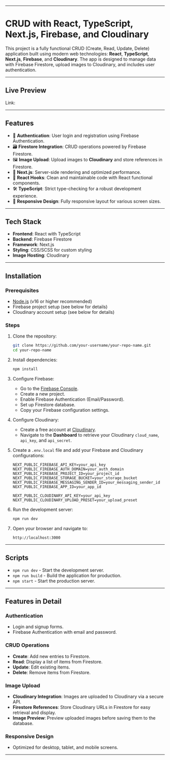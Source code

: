 
---

# CRUD with React, TypeScript, Next.js, Firebase, and Cloudinary

This project is a fully functional CRUD (Create, Read, Update, Delete) application built using modern web technologies: **React**, **TypeScript**, **Next.js**, **Firebase**, and **Cloudinary**. The app is designed to manage data with Firebase Firestore, upload images to Cloudinary, and includes user authentication.

---
## Live Preview

Link:[]() 


---


## Features

- 🔐 **Authentication**: User login and registration using Firebase Authentication.
- 🗃 **Firestore Integration**: CRUD operations powered by Firebase Firestore.
- 🖼 **Image Upload**: Upload images to **Cloudinary** and store references in Firestore.
- 🚀 **Next.js**: Server-side rendering and optimized performance.
- 🔄 **React Hooks**: Clean and maintainable code with React functional components.
- 🛠 **TypeScript**: Strict type-checking for a robust development experience.
- 🌟 **Responsive Design**: Fully responsive layout for various screen sizes.

---

## Tech Stack

- **Frontend**: React with TypeScript
- **Backend**: Firebase Firestore
- **Framework**: Next.js
- **Styling**: CSS/SCSS for custom styling
- **Image Hosting**: Cloudinary

---

## Installation

### Prerequisites

- [Node.js](https://nodejs.org/en/) (v16 or higher recommended)
- Firebase project setup (see below for details)
- Cloudinary account setup (see below for details)

### Steps

1. Clone the repository:
   ```bash
   git clone https://github.com/your-username/your-repo-name.git
   cd your-repo-name
   ```

2. Install dependencies:
   ```bash
   npm install
   ```

3. Configure Firebase:
   - Go to the [Firebase Console](https://console.firebase.google.com/).
   - Create a new project.
   - Enable Firebase Authentication (Email/Password).
   - Set up Firestore database.
   - Copy your Firebase configuration settings.

4. Configure Cloudinary:
   - Create a free account at [Cloudinary](https://cloudinary.com/).
   - Navigate to the **Dashboard** to retrieve your Cloudinary `cloud_name`, `api_key`, and `api_secret`.

5. Create a `.env.local` file and add your Firebase and Cloudinary configurations:
   ```env
   NEXT_PUBLIC_FIREBASE_API_KEY=your_api_key
   NEXT_PUBLIC_FIREBASE_AUTH_DOMAIN=your_auth_domain
   NEXT_PUBLIC_FIREBASE_PROJECT_ID=your_project_id
   NEXT_PUBLIC_FIREBASE_STORAGE_BUCKET=your_storage_bucket
   NEXT_PUBLIC_FIREBASE_MESSAGING_SENDER_ID=your_messaging_sender_id
   NEXT_PUBLIC_FIREBASE_APP_ID=your_app_id

   NEXT_PUBLIC_CLOUDINARY_API_KEY=your_api_key
   NEXT_PUBLIC_CLOUDINARY_UPLOAD_PRESET=your_upload_preset
   ```

6. Run the development server:
   ```bash
   npm run dev
   ```

7. Open your browser and navigate to:
   ```text
   http://localhost:3000
   ```

---

## Scripts

- `npm run dev` - Start the development server.
- `npm run build` - Build the application for production.
- `npm start` - Start the production server.

---

## Features in Detail

### Authentication
- Login and signup forms.
- Firebase Authentication with email and password.

### CRUD Operations
- **Create**: Add new entries to Firestore.
- **Read**: Display a list of items from Firestore.
- **Update**: Edit existing items.
- **Delete**: Remove items from Firestore.

### Image Upload
- **Cloudinary Integration**: Images are uploaded to Cloudinary via a secure API.
- **Firestore References**: Store Cloudinary URLs in Firestore for easy retrieval and display.
- **Image Preview**: Preview uploaded images before saving them to the database.

### Responsive Design
- Optimized for desktop, tablet, and mobile screens.

---